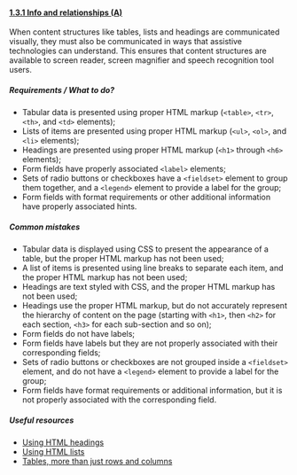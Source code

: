 #### [1.3.1 Info and relationships (A)](https://www.w3.org/TR/UNDERSTANDING-WCAG20/content-structure-separation-programmatic.html)

When content structures like tables, lists and headings are communicated visually, they must also be communicated in ways that assistive technologies can understand. This ensures that content structures are available to screen reader, screen magnifier and speech recognition tool users.

##### Requirements / What to do?

*   Tabular data is presented using proper HTML markup (`<table>`, `<tr>`, `<th>`, and `<td>` elements);
*   Lists of items are presented using proper HTML markup (`<ul>`, `<ol>`, and `<li>` elements);
*   Headings are presented using proper HTML markup (`<h1>` through `<h6>` elements);
*   Form fields have properly associated `<label>` elements;
*   Sets of radio buttons or checkboxes have a `<fieldset>` element to group them together, and a `<legend>` element to provide a label for the group;
*   Form fields with format requirements or other additional information have properly associated hints.

##### Common mistakes

*   Tabular data is displayed using CSS to present the appearance of a table, but the proper HTML markup has not been used;
*   A list of items is presented using line breaks to separate each item, and the proper HTML markup has not been used;
*   Headings are text styled with CSS, and the proper HTML markup has not been used;
*   Headings use the proper HTML markup, but do not accurately represent the hierarchy of content on the page (starting with `<h1>`, then `<h2>` for each section, `<h3>` for each sub-section and so on);
*   Form fields do not have labels;
*   Form fields have labels but they are not properly associated with their corresponding fields;
*   Sets of radio buttons or checkboxes are not grouped inside a `<fieldset>` element, and do not have a `<legend>` element to provide a label for the group;
*   Form fields have format requirements or additional information, but it is not properly associated with the corresponding field.

##### Useful resources

*   [Using HTML headings](https://www.nomensa.com/blog/2010/using-html-headings)
*   [Using HTML lists](https://www.nomensa.com/blog/2011/using-html-lists)
*   [Tables, more than just rows and columns](https://www.nomensa.com/blog/2008/tables-more-than-just-rows-and-cells)
